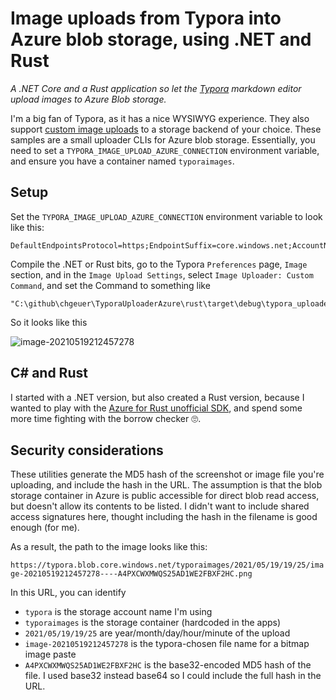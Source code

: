 
# Image uploads from Typora into Azure blob storage, using .NET and Rust

*A .NET Core and a Rust application so let the [Typora](https://typora.io) markdown editor upload images to Azure Blob storage.*

I'm a big fan of Typora, as it has a nice WYSIWYG experience. They also support [custom image uploads](https://support.typora.io/Upload-Image/) to a storage backend of your choice. These samples are a small uploader CLIs for Azure blob storage. Essentially, you need to set a `TYPORA_IMAGE_UPLOAD_AZURE_CONNECTION` environment variable, and ensure you have a container named `typoraimages`. 

## Setup

Set the `TYPORA_IMAGE_UPLOAD_AZURE_CONNECTION` environment variable to look like this:

```text
DefaultEndpointsProtocol=https;EndpointSuffix=core.windows.net;AccountName=typora;AccountKey=SomeVerySecretValueYouGetFromPortalDotAzureDotCom==
```

Compile the .NET or Rust bits, go to the Typora `Preferences` page, `Image` section, and in the `Image Upload Settings`, select `Image Uploader: Custom Command`, and set the Command to something like 

```text
"C:\github\chgeuer\TyporaUploaderAzure\rust\target\debug\typora_uploader_azure_blob.exe"
```

So it looks like this

![image-20210519212457278](https://typora.blob.core.windows.net/typoraimages/2021/05/19/19/25/image-20210519212457278----A4PXCWXMWQS25AD1WE2FBXF2HC.png)


## C# and Rust

I started with a .NET version, but also created a Rust version, because I wanted to play with the [Azure for Rust unofficial SDK](https://github.com/Azure/azure-sdk-for-rust/), and spend some more time fighting with the borrow checker 🙄. 

## Security considerations

These utilities generate the MD5 hash of the screenshot or image file you're uploading, and include the hash in the URL. The assumption is that the blob storage container in Azure is public accessible for direct blob read access, but doesn't allow its contents to be listed. I didn't want to include shared access signatures here, thought including the hash in the filename is good enough (for me). 

As a result, the path to the image looks like this:

```https://typora.blob.core.windows.net/typoraimages/2021/05/19/19/25/image-20210519212457278----A4PXCWXMWQS25AD1WE2FBXF2HC.png```

In this URL, you can identify

- `typora` is the storage account name I'm using
- `typoraimages` is the storage container (hardcoded in the apps)
- `2021/05/19/19/25` are year/month/day/hour/minute of the upload
- `image-20210519212457278` is the typora-chosen file name for a bitmap image paste
- `A4PXCWXMWQS25AD1WE2FBXF2HC` is the base32-encoded MD5 hash of the file. I used base32 instead base64 so I could include the full hash in the URL. 

